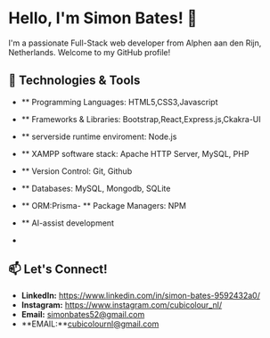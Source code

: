 # Hello, I'm Simon Bates! 👋

I'm a passionate Full-Stack web developer from Alphen aan den Rijn, Netherlands. Welcome to my GitHub profile!

## 🔧 Technologies & Tools

- ** Programming Languages: HTML5,CSS3,Javascript
- ** Frameworks & Libraries: Bootstrap,React,Express.js,Ckakra-UI
- ** serverside runtime enviroment: Node.js
- ** XAMPP software stack: Apache HTTP Server, MySQL, PHP
- ** Version Control: Git, Github
- ** Databases: MySQL, Mongodb, SQLite
- ** ORM:Prisma- ** Package Managers: NPM
- ** AI-assist development

-  
## 📫 Let's Connect!

- **LinkedIn:** https://www.linkedin.com/in/simon-bates-9592432a0/
- **Instagram:** https://www.instagram.com/cubicolour_nl/
- **Email:** simonbates52@gmail.com
- **EMAIL:**cubicolournl@gmail.com




